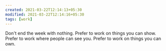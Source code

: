 ```yaml
---
created: 2021-03-22T12:14:13+05:30
modified: 2021-03-22T12:14:16+05:30
tags: [work]
---
```


Don't end the week with nothing. Prefer to work on things you can show. Prefer to work where people can see you. Prefer to work on things you can own.
